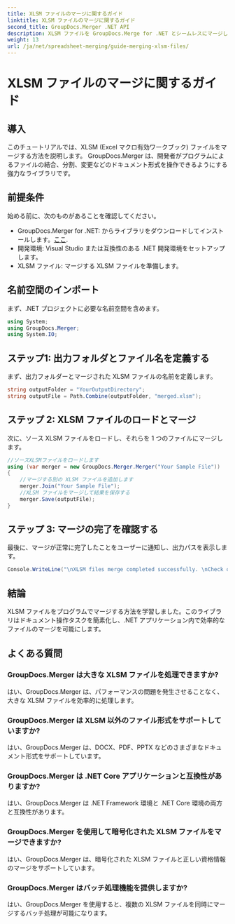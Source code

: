 ```yaml
---
title: XLSM ファイルのマージに関するガイド
linktitle: XLSM ファイルのマージに関するガイド
second_title: GroupDocs.Merger .NET API
description: XLSM ファイルを GroupDocs.Merge for .NET とシームレスにマージします。 Excel ワークブックをプログラムで効率的に結合します。ドキュメントの操作能力を強化します。
weight: 13
url: /ja/net/spreadsheet-merging/guide-merging-xlsm-files/
---
```


# XLSM ファイルのマージに関するガイド

## 導入
このチュートリアルでは、XLSM (Excel マクロ有効ワークブック) ファイルをマージする方法を説明します。 GroupDocs.Merger は、開発者がプログラムによるファイルの結合、分割、変更などのドキュメント形式を操作できるようにする強力なライブラリです。
## 前提条件
始める前に、次のものがあることを確認してください。
-  GroupDocs.Merger for .NET: からライブラリをダウンロードしてインストールします。[ここ](https://releases.groupdocs.com/merger/net/).
- 開発環境: Visual Studio または互換性のある .NET 開発環境をセットアップします。
- XLSM ファイル: マージする XLSM ファイルを準備します。

## 名前空間のインポート
まず、.NET プロジェクトに必要な名前空間を含めます。
```csharp
using System; 
using GroupDocs.Merger;
using System.IO;
```
## ステップ1: 出力フォルダとファイル名を定義する
まず、出力フォルダーとマージされた XLSM ファイルの名前を定義します。
```csharp
string outputFolder = "YourOutputDirectory";
string outputFile = Path.Combine(outputFolder, "merged.xlsm");
```
## ステップ 2: XLSM ファイルのロードとマージ
次に、ソース XLSM ファイルをロードし、それらを 1 つのファイルにマージします。
```csharp
//ソースXLSMファイルをロードします
using (var merger = new GroupDocs.Merger.Merger("Your Sample File"))
{
    //マージする別の XLSM ファイルを追加します
    merger.Join("Your Sample File");
    //XLSM ファイルをマージして結果を保存する
    merger.Save(outputFile);
}
```
## ステップ 3: マージの完了を確認する
最後に、マージが正常に完了したことをユーザーに通知し、出力パスを表示します。
```csharp
Console.WriteLine("\nXLSM files merge completed successfully. \nCheck output in {0}", outputFolder);
```

## 結論
XLSM ファイルをプログラムでマージする方法を学習しました。このライブラリはドキュメント操作タスクを簡素化し、.NET アプリケーション内で効率的なファイルのマージを可能にします。

## よくある質問
### GroupDocs.Merger は大きな XLSM ファイルを処理できますか?
はい、GroupDocs.Merger は、パフォーマンスの問題を発生させることなく、大きな XLSM ファイルを効率的に処理します。
### GroupDocs.Merger は XLSM 以外のファイル形式をサポートしていますか?
はい、GroupDocs.Merger は、DOCX、PDF、PPTX などのさまざまなドキュメント形式をサポートしています。
### GroupDocs.Merger は .NET Core アプリケーションと互換性がありますか?
はい、GroupDocs.Merger は .NET Framework 環境と .NET Core 環境の両方と互換性があります。
### GroupDocs.Merger を使用して暗号化された XLSM ファイルをマージできますか?
はい、GroupDocs.Merger は、暗号化された XLSM ファイルと正しい資格情報のマージをサポートしています。
### GroupDocs.Merger はバッチ処理機能を提供しますか?
はい、GroupDocs.Merger を使用すると、複数の XLSM ファイルを同時にマージするバッチ処理が可能になります。